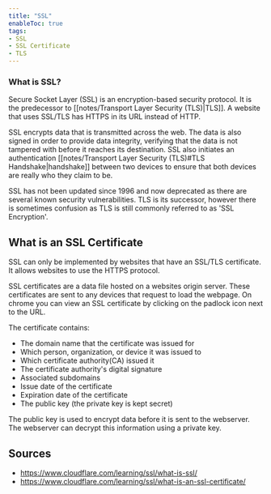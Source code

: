 ```yaml
---
title: "SSL"
enableToc: true
tags:
- SSL
- SSL Certificate
- TLS
---
```

### What is SSL?
Secure Socket Layer (SSL) is an encryption-based security protocol. It is the predecessor to [[notes/Transport Layer Security (TLS)|TLS]]. 
A website that uses SSL/TLS has HTTPS in its URL instead of HTTP.

SSL encrypts data that is transmitted across the web. The data is also signed in order to provide data integrity, verifying that the data is not tampered with before it reaches its destination. SSL also initiates an authentication [[notes/Transport Layer Security (TLS)#TLS Handshake|handshake]] between two devices to ensure that both devices are really who they claim to be. 

SSL has not been updated since 1996 and now deprecated as there are several known security vulnerabilities. TLS is its successor, however there is sometimes confusion as TLS is still commonly referred to as 'SSL Encryption'. 


## What is an SSL Certificate
SSL can only be implemented by websites that have an SSL/TLS certificate. It allows websites to use the HTTPS protocol. 

SSL certificates are a data file hosted on a websites origin server. These certificates are sent to any devices that request to load the webpage. On chrome you can view an SSL certificate by clicking on the padlock icon next to the URL. 

The certificate contains:
- The domain name that the certificate was issued for
- Which person, organization, or device it was issued to
- Which certificate authority(CA) issued it
- The certificate authority's digital signature
- Associated subdomains
- Issue date of the certificate
- Expiration date of the certificate
- The public key (the private key is kept secret)

The public key is used to encrypt data before it is sent to the webserver. The webserver can decrypt this information using a private key. 

## Sources
- https://www.cloudflare.com/learning/ssl/what-is-ssl/
- https://www.cloudflare.com/learning/ssl/what-is-an-ssl-certificate/